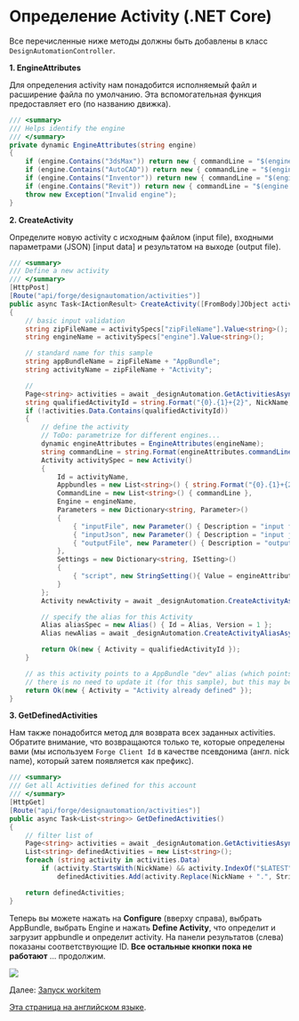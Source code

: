# Определение Activity (.NET Core)

Все перечисленные ниже методы должны быть добавлены в класс `DesignAutomationController`.

**1. EngineAttributes**

Для определения activity нам понадобится исполняемый файл и расширение файла по умолчанию. Эта вспомогательная функция предоставляет его (по названию движка).

```csharp
/// <summary>
/// Helps identify the engine
/// </summary>
private dynamic EngineAttributes(string engine)
{
    if (engine.Contains("3dsMax")) return new { commandLine = "$(engine.path)\\3dsmaxbatch.exe -sceneFile \"$(args[inputFile].path)\" $(settings[script].path)", extension = "max", script = "da = dotNetClass(\"Autodesk.Forge.Sample.DesignAutomation.Max.RuntimeExecute\")\nda.ModifyWindowWidthHeight()\n" };
    if (engine.Contains("AutoCAD")) return new { commandLine = "$(engine.path)\\accoreconsole.exe /i \"$(args[inputFile].path)\" /al \"$(appbundles[{0}].path)\" /s $(settings[script].path)", extension = "dwg", script = "UpdateParam\n" };
    if (engine.Contains("Inventor")) return new { commandLine = "$(engine.path)\\inventorcoreconsole.exe /i \"$(args[inputFile].path)\" /al \"$(appbundles[{0}].path)\"", extension = "ipt", script = string.Empty };
    if (engine.Contains("Revit")) return new { commandLine = "$(engine.path)\\revitcoreconsole.exe /i \"$(args[inputFile].path)\" /al \"$(appbundles[{0}].path)\"", extension = "rvt", script = string.Empty };
    throw new Exception("Invalid engine");
}
```

**2. CreateActivity**

Определите новую activity с исходным файлом (input file), входными параметрами (JSON) [input data] и результатом на выходе (output file).

```csharp
/// <summary>
/// Define a new activity
/// </summary>
[HttpPost]
[Route("api/forge/designautomation/activities")]
public async Task<IActionResult> CreateActivity([FromBody]JObject activitySpecs)
{
    // basic input validation
    string zipFileName = activitySpecs["zipFileName"].Value<string>();
    string engineName = activitySpecs["engine"].Value<string>();

    // standard name for this sample
    string appBundleName = zipFileName + "AppBundle";
    string activityName = zipFileName + "Activity";

    // 
    Page<string> activities = await _designAutomation.GetActivitiesAsync();
    string qualifiedActivityId = string.Format("{0}.{1}+{2}", NickName, activityName, Alias);
    if (!activities.Data.Contains(qualifiedActivityId))
    {
        // define the activity
        // ToDo: parametrize for different engines...
        dynamic engineAttributes = EngineAttributes(engineName);
        string commandLine = string.Format(engineAttributes.commandLine, appBundleName);
        Activity activitySpec = new Activity()
        {
            Id = activityName,
            Appbundles = new List<string>() { string.Format("{0}.{1}+{2}", NickName, appBundleName, Alias) },
            CommandLine = new List<string>() { commandLine },
            Engine = engineName,
            Parameters = new Dictionary<string, Parameter>()
            {
                { "inputFile", new Parameter() { Description = "input file", LocalName = "$(inputFile)", Ondemand = false, Required = true, Verb = Verb.Get, Zip = false } },
                { "inputJson", new Parameter() { Description = "input json", LocalName = "params.json", Ondemand = false, Required = false, Verb = Verb.Get, Zip = false } },
                { "outputFile", new Parameter() { Description = "output file", LocalName = "outputFile." + engineAttributes.extension, Ondemand = false, Required = true, Verb = Verb.Put, Zip = false } }
            },
            Settings = new Dictionary<string, ISetting>()
            {
                { "script", new StringSetting(){ Value = engineAttributes.script } }
            }
        };
        Activity newActivity = await _designAutomation.CreateActivityAsync(activitySpec);

        // specify the alias for this Activity
        Alias aliasSpec = new Alias() { Id = Alias, Version = 1 };
        Alias newAlias = await _designAutomation.CreateActivityAliasAsync(activityName, aliasSpec);

        return Ok(new { Activity = qualifiedActivityId });
    }

    // as this activity points to a AppBundle "dev" alias (which points to the last version of the bundle),
    // there is no need to update it (for this sample), but this may be extended for different contexts
    return Ok(new { Activity = "Activity already defined" });
}
```

**3. GetDefinedActivities**

Нам также понадобится метод для возврата всех заданных activities. Обратите внимание, что возвращаются только те, которые определены вами (мы используем `Forge Client Id` в качестве псевдонима (англ. nick name), который затем появляется как префикс).
 
```csharp
/// <summary>
/// Get all Activities defined for this account
/// </summary>
[HttpGet]
[Route("api/forge/designautomation/activities")]
public async Task<List<string>> GetDefinedActivities()
{
    // filter list of 
    Page<string> activities = await _designAutomation.GetActivitiesAsync();
    List<string> definedActivities = new List<string>();
    foreach (string activity in activities.Data)
        if (activity.StartsWith(NickName) && activity.IndexOf("$LATEST") == -1)
            definedActivities.Add(activity.Replace(NickName + ".", String.Empty));

    return definedActivities;
}
```

Теперь вы можете нажать на **Configure** (вверху справа), выбрать AppBundle, выбрать Engine и нажать **Define Activity**, что определит и загрузит appbundle и определит activity. На панели результатов (слева) показаны соответствующие ID. **Все остальные кнопки пока не работают** ... продолжим.

![](_media/designautomation/define_activity.gif)

Далее: [Запуск workitem](designautomation/workitem/)

[Эта страница на английском языке](https://learnforge.autodesk.io/#/designautomation/activity/netcore).
